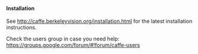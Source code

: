 #### Installation

See http://caffe.berkeleyvision.org/installation.html for the latest
installation instructions.


Check the users group in case you need help:
https://groups.google.com/forum/#!forum/caffe-users
